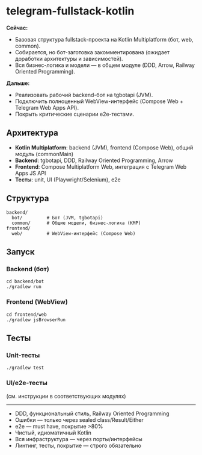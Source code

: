 # telegram-fullstack-kotlin

**Сейчас:**
- Базовая структура fullstack-проекта на Kotlin Multiplatform (бот, web, common).
- Собирается, но бот-заготовка закомментирована (ожидает доработки архитектуры и зависимостей).
- Вся бизнес-логика и модели — в общем модуле (DDD, Arrow, Railway Oriented Programming).

**Дальше:**
- Реализовать рабочий backend-бот на tgbotapi (JVM).
- Подключить полноценный WebView-интерфейс (Compose Web + Telegram Web Apps API).
- Покрыть критические сценарии e2e-тестами.

## Архитектура
- **Kotlin Multiplatform**: backend (JVM), frontend (Compose Web), общий модуль (commonMain)
- **Backend**: tgbotapi, DDD, Railway Oriented Programming, Arrow
- **Frontend**: Compose Multiplatform Web, интеграция с Telegram Web Apps JS API
- **Тесты**: unit, UI (Playwright/Selenium), e2e

## Структура
```
backend/
  bot/         # Бот (JVM, tgbotapi)
  common/      # Общие модели, бизнес-логика (KMP)
frontend/
  web/         # WebView-интерфейс (Compose Web)
```

## Запуск

### Backend (бот)
```
cd backend/bot
./gradlew run
```

### Frontend (WebView)
```
cd frontend/web
./gradlew jsBrowserRun
```

## Тесты

### Unit-тесты
```
./gradlew test
```

### UI/e2e-тесты
(см. инструкции в соответствующих модулях)

---

- DDD, функциональный стиль, Railway Oriented Programming
- Ошибки — только через sealed class/Result/Either
- e2e — must have, покрытие >80%
- Чистый, идиоматичный Kotlin
- Вся инфраструктура — через порты/интерфейсы
- Линтинг, тесты, покрытие — строго обязательно
